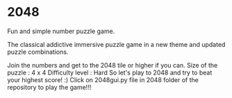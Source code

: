 # 2048
Fun and simple number puzzle game. 

The classical addictive immersive puzzle game in a new theme and updated puzzle combinations.

Join the numbers and get to the 2048 tile or higher if you can. 
Size of the puzzle : 4 x 4
Difficulty level : Hard
So let's play to 2048 and try to beat your highest score! :)
Click on 2048gui.py file in 2048 folder of the repository to play the game!!!
